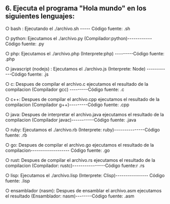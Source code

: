 ## 6. Ejecuta el programa "Hola mundo" en los siguientes lenguajes: 

○ bash : Ejecutando el ./archivo.sh ----- Código fuente: .sh

○ python: Ejecutamos el ./archivo.py (Compilador:python)------------ Código fuente: .py

○ php: Ejecutamos el ./archivo.php (Interprete:php) ---------Código fuente: .php

○ javascript (nodejs) : Ejecutamos el ./archivo.js (Interprete: Node) ------------Código fuente: .js

○ c: Despues de compilar el archivo.c ejecutamos el resultado de la compilacion (Compilador gcc) ---------Código fuente: .c

○ c++: Despues de compilar el archivo.cpp ejecutamos el resultado de la compilacion (Compilador g++)---------Código fuente: .cpp

○ java: Despues de interpretar el archivo.java ejecutamos el resultado de la compilacion (Compilador javac)-----------Código fuente: .java

○ ruby: Ejecutamos el ./archivo.rb  (Interprete: ruby)---------------Código fuente: .rb

○ go: Despues de compilar el archivo.go ejecutamos el resultado de la compilacion------------------- Código fuente: .go  

○ rust: Despues de compilar el archivo.rs ejecutamos el resultado de la compilacion (Compilador: rustc)----------------Código fuente:r .rs

○ lisp: Ejecutamos el ./archivo.lisp (Interprete: Clisp)---------------- Código fuente: .lisp

○ ensamblador (nasm): Despues de ensamblar el archivo.asm ejecutamos el resultado (Ensamblador: nasm)--------Código fuente: .asm
